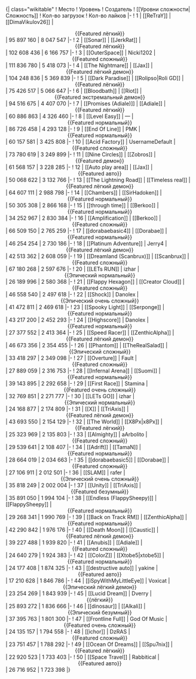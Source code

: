{| class="wikitable"
! Место
! Уровень
! Создатель
! [[Уровни сложности|Сложность]]
! Кол-во загрузок
! Кол-во лайков
|-
! 1
| [[ReTraY]]
| [[DimaVikulov26]]
| <center>{{Featured лёгкий}}</center>
| 95 897 160
| 8 047 547
|-
! 2
| [[Sonar]]
| [[JerkRat]]
| <center>{{Featured лёгкий}}</center>
| 102 608 436
| 6 166 757
|-
! 3
| [[OuterSpace]]
| Nicki1202
| <center>{{Featured сложный}}</center>
| 111 836 780
| 5 418 073
|-
! 4
| [[The Nightmare]]
| [[Jax]]
| <center>{{Featured лёгкий демон}}</center>
| 104 248 836
| 5 369 839
|-
! 5
| [[Dark Paradise]]
| [[Rolipso|Roli GD]]
| <center>{{Featured лёгкий}}</center>
| 75 426 517
| 5 066 647
|-
! 6
| [[Bloodbath]]
| [[Riot]]
| <center>{{Featured экстремальный демон}}</center>
| 94 516 675
| 4 407 070
|-
! 7
| [[Promises (Adiale)]]
| [[Adiale]]
| <center>{{Featured лёгкий}}</center>
| 60 886 863
| 4 326 460
|-
! 8
| [[Level Easy]]
| —
| <center>{{Featured нормальный}}</center>
| 86 726 458
| 4 293 128
|-
! 9
| [[End Of Line]]
| PMK
| <center>{{Featured нормальный}}</center>
| 60 157 581
| 3 425 808
|-
! 10
| [[Acid Factory]]
| UsernameDefault
| <center>{{Featured сложный}}</center>
| 73 780 619
| 3 249 899
|-
! 11
| [[Nine Circles]]
| [[Zobros]]
| <center>{{Featured демон}}</center>
| 61 568 157
| 3 228 285
|-
! 12
| [[Auto play area]]
| [[Jax]]
| <center>{{Featured авто}}</center>
| 50 068 622
| 3 132 766
|-
! 13
| [[The Lightning Road]]
| [[Timeless real]]
| <center>{{Featured лёгкий демон}}</center>
| 64 607 111
| 2 988 798
|-
! 14
| [[Chambers]]
| [[SirHadoken]]
| <center>{{Featured нормальный}}</center>
| 50 305 308
| 2 866 168
|-
! 15
| [[through time]]
| [[Berkoo]]
| <center>{{Featured нормальный}}</center>
| 34 252 967
| 2 830 384
|-
! 16
| [[Amplification]]
| [[Berkoo]]
| <center>{{Featured сложный}}</center>
| 66 509 150
| 2 765 259
|-
! 17
| [[dorabaebasic4]]
| [[Dorabae]]
| <center>{{Featured нормальный}}</center>
| 46 254 254
| 2 730 186
|-
! 18
| [[Platinum Adventure]]
| Jerry4
| <center>{{Featured лёгкий демон}}</center>
| 42 513 362
| 2 608 059
|-
! 19
| [[Dreamland (Scanbrux)]]
| [[Scanbrux]]
| <center>{{Featured сложный}}</center>
| 67 180 268
| 2 597 676
|-
! 20
| [[LETs  RUN]]
| izhar
| <center>{{Эпический нормальный}}</center>
| 26 189 996
| 2 580 368
|-
! 21
| [[Flappy Hexagon]]
| [[Creator Cloud]]
| <center>{{Featured сложный}}</center>
| 46 558 540
| 2 497 618
|-
! 22
| [[Shock]]
| Danolex
| <center>{{Эпический очень сложный}}</center>
| 41 472 811
| 2 469 618
|-
! 23
| [[Spooky Light]]
| [[Serponge]]
| <center>{{Featured нормальный}}</center>
| 43 217 200
| 2 452 293
|-
! 24
| [[Highscore]]
| Danolex
| <center>{{Featured нормальный}}</center>
| 27 377 552
| 2 413 364
|-
! 25
| [[Speed Racer]]
| [[ZenthicAlpha]]
| <center>{{Featured лёгкий демон}}</center>
| 46 673 356
| 2 354 455
|-
! 26
| [[Phantom]]
| [[TheRealSalad]]
| <center>{{Эпический сложный}}</center>
| 33 418 297
| 2 349 098
|-
! 27
| [[Overture]]
| Fault
| <center>{{Featured сложный}}</center>
| 27 889 059
| 2 316 753
|-
! 28
| [[Infernal Arena]]
| [[Suomi]]
| <center>{{Featured нормальный}}</center>
| 39 143 895
| 2 292 658
|-
! 29
| [[First Race]]
| Stamina
| <center>{{Featured очень сложный}}</center>
| 32 769 851
| 2 271 777
|-
! 30
| [[LETs GO]]
| izhar
| <center>{{Эпический нормальный}}</center>
| 24 168 877
| 2 174 809
|-
! 31
| [[X]]
| [[TriAxis]]
| <center>{{Featured лёгкий демон}}</center>
| 43 693 550
| 2 154 129
|-
! 32
| [[The World]]
| [[X8Px|x8Px]]
| <center>{{Featured лёгкий}}</center>
| 25 323 969
| 2 135 803
|-
! 33
| [[Almighty]]
| aArbolito
| <center>{{Featured сложный}}</center>
| 29 539 641
| 2 108 407
|-
! 34
| [[Adrift]]
| [[TamaN]]
| <center>{{Featured нормальный}}</center>
| 28 664 019
| 2 034 663
|-
! 35
| [[dorabaebasic5]]
| [[Dorabae]]
| <center>{{Featured сложный}}</center>
| 27 106 911
| 2 012 501
|-
! 36
| [[SLAM]]
| rafer
| <center>{{Эпический очень сложный}}</center>
| 35 818 249
| 2 002 004
|-
! 37
| [[Unity]]
| [[TriAxis]]
| <center>{{Featured безумный}}</center>
| 35 891 050
| 1 994 104
|-
! 38
| [[Endless (FlappySheepy)]]
| [[FlappySheepy]]
| <center>{{Featured нормальный}}</center>
| 29 268 341
| 1 990 769
|-
! 39
| [[Back on Track RM]]
| [[ZenthicAlpha]]
| <center>{{Featured нормальный}}</center>
| 42 290 842
| 1 976 176
|-
! 40
| [[Death Moon]]
| [[Caustic]]
| <center>{{Featured лёгкий демон}}</center>
| 39 227 488
| 1 939 820
|-
! 41
| [[Anubis]]
| [[Adiale]]
| <center>{{Featured сложный}}</center>
| 24 640 279
| 1 924 383
|-
! 42
| [[ColorZ]]
| [[Xtobe5|xtobe5]]
| <center>{{Featured нормальный}}</center>
| 24 177 408
| 1 874 325
|-
! 43
| [[destructive auto]]
| yakine
| <center>{{Featured авто}}</center>
| 17 210 628
| 1 846 786
|-
! 44
| [[iSpyWithMyLittleEye]]
| Voxicat
| <center>{{Эпический лёгкий демон}}</center>
| 23 254 269
| 1 843 939
|-
! 45
| [[Lucid Dream]]
| Dverry
| <center>{{лёгкий}}</center>
| 25 893 272
| 1 836 666
|-
! 46
| [[dinosaur]]
| [[Alkali]]
| <center>{{Эпический безумный}}</center>
| 37 395 763
| 1 801 300
|-
! 47
| [[Frontline Full]]
| God Of Music
| <center>{{Featured очень сложный}}</center>
| 24 135 157
| 1 794 558
|-
! 48
| [[ichor]]
| DzRAS
| <center>{{Featured сложный}}</center>
| 23 751 457
| 1 788 292
|-
! 49
| [[Ocean Of Dreams]]
| [[Spu7nix]]
| <center>{{Featured лёгкий}}</center>
| 22 920 523
| 1 733 403
|-
! 50
| [[Space Travel]]
| Rabbitical
| <center>{{Featured авто}}</center>
| 26 716 952
| 1 723 398
|}